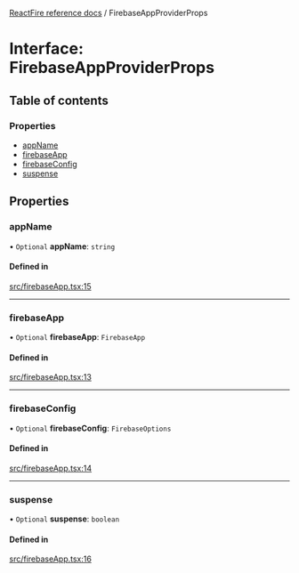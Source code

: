 [ReactFire reference docs](../README.md) / FirebaseAppProviderProps

# Interface: FirebaseAppProviderProps

## Table of contents

### Properties

- [appName](FirebaseAppProviderProps.md#appname)
- [firebaseApp](FirebaseAppProviderProps.md#firebaseapp)
- [firebaseConfig](FirebaseAppProviderProps.md#firebaseconfig)
- [suspense](FirebaseAppProviderProps.md#suspense)

## Properties

### appName

• `Optional` **appName**: `string`

#### Defined in

[src/firebaseApp.tsx:15](https://github.com/FirebaseExtended/reactfire/blob/main/src/firebaseApp.tsx#L15)

___

### firebaseApp

• `Optional` **firebaseApp**: `FirebaseApp`

#### Defined in

[src/firebaseApp.tsx:13](https://github.com/FirebaseExtended/reactfire/blob/main/src/firebaseApp.tsx#L13)

___

### firebaseConfig

• `Optional` **firebaseConfig**: `FirebaseOptions`

#### Defined in

[src/firebaseApp.tsx:14](https://github.com/FirebaseExtended/reactfire/blob/main/src/firebaseApp.tsx#L14)

___

### suspense

• `Optional` **suspense**: `boolean`

#### Defined in

[src/firebaseApp.tsx:16](https://github.com/FirebaseExtended/reactfire/blob/main/src/firebaseApp.tsx#L16)

